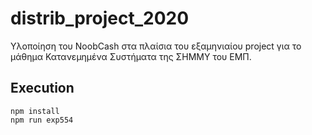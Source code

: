 # distrib_project_2020

Υλοποίηση του NoobCash στα πλαίσια του εξαμηνιαίου project για το μάθημα Κατανεμημένα Συστήματα της ΣΗΜΜΥ του ΕΜΠ.

## Execution
```
npm install
npm run exp554
```